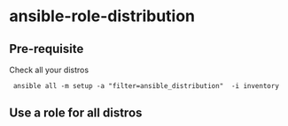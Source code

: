 # ansible-role-distribution

## Pre-requisite
Check all your distros
```shell script
 ansible all -m setup -a "filter=ansible_distribution"  -i inventory
```
## Use a role for all distros

